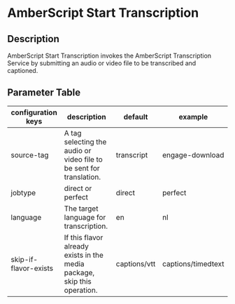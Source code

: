 # AmberScript Start Transcription

## Description

AmberScript Start Transcription invokes the AmberScript Transcription Service by submitting
an audio or video file to be transcribed and captioned.

## Parameter Table

| configuration keys    | description                                                              | default      | example            |
|-----------------------|--------------------------------------------------------------------------|--------------|--------------------|
| source-tag            | A tag selecting the audio or video file to be sent for translation.      | transcript   | engage-download    |
| jobtype               | direct or perfect                                                        | direct       | perfect            |
| language              | The target language for transcription.                                   | en           | nl                 |
| skip-if-flavor-exists | If this flavor already exists in the media package, skip this operation. | captions/vtt | captions/timedtext |
